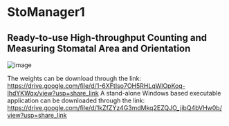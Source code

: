# StoManager1
## Ready-to-use High-throughput Counting and Measuring Stomatal Area and Orientation

![image](https://user-images.githubusercontent.com/98176596/220231291-f069eb15-a337-4a49-a6f2-26c73aa2a8a3.png)

The weights can be download through the link: https://drive.google.com/file/d/1-6XFtIso7OH5RHLqWlOpKoq-IhdYKWqx/view?usp=share_link
A stand-alone Windows based executable application can be downloaded through the link: https://drive.google.com/file/d/1kZfZYz4G3mdMkq2EZQJO_jibQ4bVHw0b/view?usp=share_link


